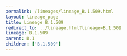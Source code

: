 ```yaml
---
permalink: /lineages/lineage_B.1.509.html
layout: lineage_page
title: Lineage B.1.509
redirect_to: ../lineage.html?lineage=B.1.509
lineage: B.1.509
parent: B.1
children: ['B.1.509']
---
```

